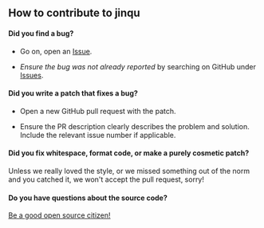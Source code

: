 ## How to contribute to jinqu

#### **Did you find a bug?**
* Go on, open an [Issue](https://github.com/umutozel/jinqu/issues/new).

* *Ensure the bug was not already reported* by searching on GitHub under [Issues](https://github.com/umutozel/jinqu/issues).

#### **Did you write a patch that fixes a bug?**

* Open a new GitHub pull request with the patch.

* Ensure the PR description clearly describes the problem and solution. Include the relevant issue number if applicable.

#### **Did you fix whitespace, format code, or make a purely cosmetic patch?**

Unless we really loved the style, or we missed something out of the norm and you catched it, we won't accept the pull request, sorry!

#### **Do you have questions about the source code?**

[Be a good open source citizen!](https://hackernoon.com/being-a-good-open-source-citizen-9060d0ab9732)
